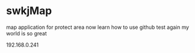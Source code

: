 # swkjMap
map application for protect area
now learn how to use github
test again
my world is so great

192.168.0.241
